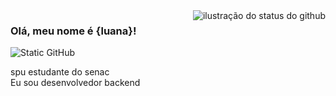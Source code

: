 <img align='right' src="https://github-readme-stats.vercel.app/api?username=luanavduarte&show_icons=true&title_color=783c00&text_color=af552e&icon_color=783c00&bg_color=f8efd4&cache_seconds=2300" alt="ilustração do status do github">

### Olá, meu nome é {luana}!

<img src="https://img.shields.io/static/v1?label=Overview&message=LUANAVDUARTE&color=f8efd4&style=for-the-badge&logo=GitHub" alt="Static GitHub">

<p>spu estudante do senac <br/> Eu sou desenvolvedor backend</p>
